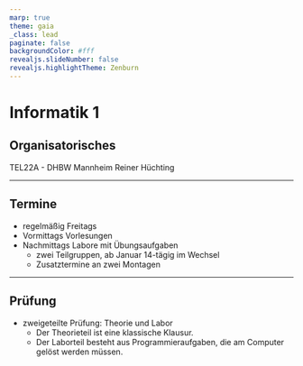 ```yaml
---
marp: true
theme: gaia
_class: lead
paginate: false
backgroundColor: #fff
revealjs.slideNumber: false
revealjs.highlightTheme: Zenburn
---
```


# **Informatik 1**

## Organisatorisches

TEL22A - DHBW Mannheim
Reiner Hüchting

---

## Termine

* regelmäßig Freitags
* Vormittags Vorlesungen
* Nachmittags Labore mit Übungsaufgaben
  * zwei Teilgruppen, ab Januar 14-tägig im Wechsel
  * Zusatztermine an zwei Montagen

---

## Prüfung

* zweigeteilte Prüfung: Theorie und Labor
  * Der Theorieteil ist eine klassische Klausur.
  * Der Laborteil besteht aus Programmieraufgaben, die am Computer gelöst werden müssen.

